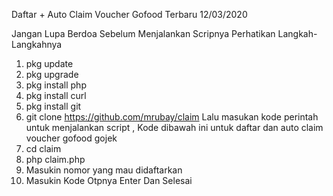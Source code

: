 Daftar + Auto Claim Voucher Gofood Terbaru 12/03/2020


Jangan Lupa Berdoa Sebelum Menjalankan Scripnya
Perhatikan Langkah-Langkahnya

1. pkg update
2. pkg upgrade
3. pkg install php
4. pkg install curl
5. pkg install git
7. git clone https://github.com/mrubay/claim
Lalu masukan kode perintah untuk menjalankan script , Kode dibawah ini untuk daftar dan auto claim voucher gofood gojek
8. cd claim
9. php claim.php
10. Masukin nomor yang mau didaftarkan
11. Masukin Kode Otpnya
Enter Dan Selesai
